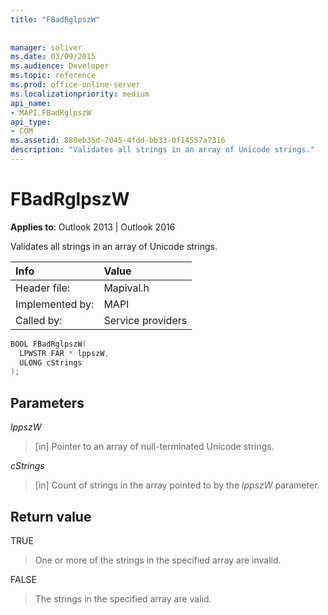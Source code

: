 ```yaml
---
title: "FBadRglpszW"
 
 
manager: soliver
ms.date: 03/09/2015
ms.audience: Developer
ms.topic: reference
ms.prod: office-online-server
ms.localizationpriority: medium
api_name:
- MAPI.FBadRglpszW
api_type:
- COM
ms.assetid: 880eb35d-7045-4fdd-bb33-0f14557a7316
description: "Validates all strings in an array of Unicode strings."
---
```


# FBadRglpszW

**Applies to**: Outlook 2013 | Outlook 2016
  
Validates all strings in an array of Unicode strings.
  
|**Info**|**Value**|
|:-----|:-----|
|Header file:  <br/> |Mapival.h  <br/> |
|Implemented by:  <br/> |MAPI  <br/> |
|Called by:  <br/> |Service providers  <br/> |

```cpp
BOOL FBadRglpszW(
  LPWSTR FAR * lppszW,
  ULONG cStrings
);
```

## Parameters

 _lppszW_
  
> [in] Pointer to an array of null-terminated Unicode strings.

 _cStrings_
  
> [in] Count of strings in the array pointed to by the _lppszW_ parameter.

## Return value

TRUE
  
> One or more of the strings in the specified array are invalid.

FALSE
  
> The strings in the specified array are valid.
